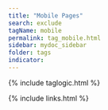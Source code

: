 ```yaml
---
title: "Mobile Pages"
search: exclude
tagName: mobile
permalink: tag_mobile.html
sidebar: mydoc_sidebar
folder: tags
indicator:
---
```

{% include taglogic.html %}

{% include links.html %}
